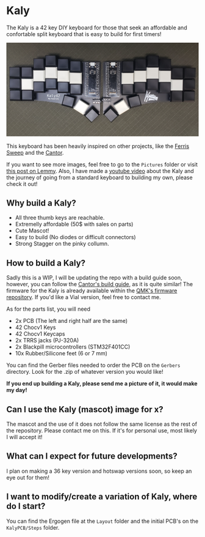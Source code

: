# Kaly

The Kaly is a 42 key DIY keyboard for those that seek an affordable and confortable split keyboard that is easy to build for first timers!

![Kaly](/Pictures/20230716_153452.jpg)

This keyboard has been heavily inspired on other projects, like the [Ferris Sweep](https://github.com/davidphilipbarr/Sweep) and the [Cantor](https://github.com/diepala/cantor).

If you want to see more images, feel free to go to the `Pictures` folder or visit [this post on Lemmy](https://lemmy.world/post/1589095). Also, I have made a [youtube video](https://www.youtube.com/watch?v=PhxM8o__9Xo) about the Kaly and the journey of going from a standard keyboard to building my own, please check it out!

## Why build a Kaly?

- All three thumb keys are reachable.
- Extremelly affordable (50$ with sales on parts)
- Cute Mascot!
- Easy to build (No diodes or difficult connectors)
- Strong Stagger on the pinky collumn.

## How to build a Kaly?

Sadly this is a WIP, I will be updating the repo with a build guide soon, however, you can follow the [Cantor's build guide](https://github.com/diepala/cantor/blob/main/doc/build_guide.md), as it is quite similar! The firmware for the Kaly is already available within the [QMK's firmware repository](https://github.com/qmk/qmk_firmware). If you'd like a Vial version, feel free to contact me.

As for the parts list, you will need

- 2x PCB (The left and right half are the same)
- 42 Chocv1 Keys
- 42 Chocv1 Keycaps
- 2x TRRS jacks (PJ-320A)
- 2x Blackpill microcontrollers (STM32F401CC)
- 10x Rubber/Silicone feet (6 or 7 mm)

You can find the Gerber files needed to order the PCB on the `Gerbers` directory. Look for the .zip of whatever version you would like!

**If you end up building a Kaly, please send me a picture of it, it would make my day!**

## Can I use the Kaly (mascot) image for x?

The mascot and the use of it does not follow the same license as the rest of the repository. Please contact me on this. If it's for personal use, most likely I will accept it!

## What can I expect for future developments?

I plan on making a 36 key version and hotswap versions soon, so keep an eye out for them!

## I want to modify/create a variation of Kaly, where do I start?

You can find the Ergogen file at the `Layout` folder and the initial PCB's on the `KalyPCB/Steps` folder.
